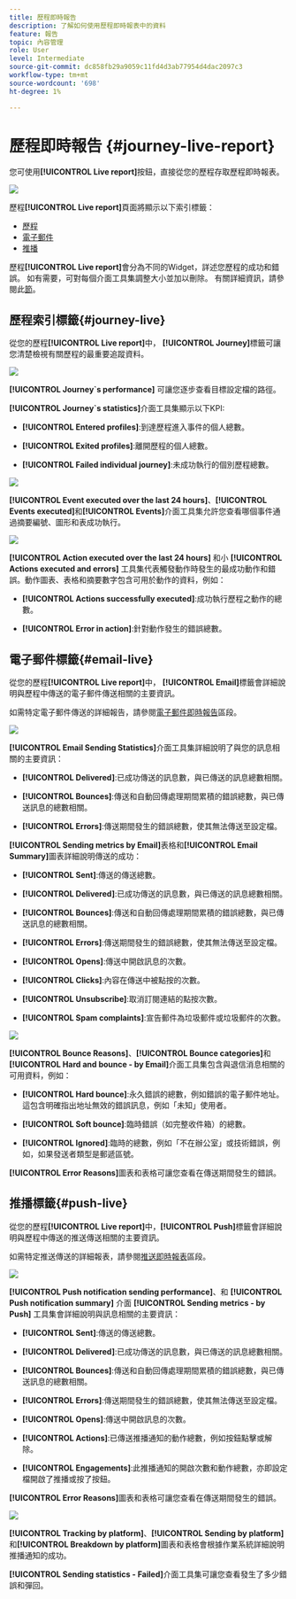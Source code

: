 ```yaml
---
title: 歷程即時報告
description: 了解如何使用歷程即時報表中的資料
feature: 報告
topic: 內容管理
role: User
level: Intermediate
source-git-commit: dc858fb29a9059c11fd4d3ab77954d4dac2097c3
workflow-type: tm+mt
source-wordcount: '698'
ht-degree: 1%

---
```


# 歷程即時報告 {#journey-live-report}

您可使用&#x200B;**[!UICONTROL Live report]**&#x200B;按鈕，直接從您的歷程存取歷程即時報表。

![](../assets/report_1.png)

歷程&#x200B;**[!UICONTROL Live report]**&#x200B;頁面將顯示以下索引標籤：

* [歷程](#journey-live)
* [電子郵件](#email-live)
* [推播](#push-live)

歷程&#x200B;**[!UICONTROL Live report]**&#x200B;會分為不同的Widget，詳述您歷程的成功和錯誤。 如有需要，可對每個介面工具集調整大小並加以刪除。 有關詳細資訊，請參閱此[節](live-report.md#modify-dashboard)。

## 歷程索引標籤{#journey-live}

從您的歷程&#x200B;**[!UICONTROL Live report]**&#x200B;中， **[!UICONTROL Journey]**&#x200B;標籤可讓您清楚檢視有關歷程的最重要追蹤資料。

![](../assets/report_journey_2.png)

**[!UICONTROL Journey`s performance]** 可讓您逐步查看目標設定檔的路徑。

**[!UICONTROL Journey`s statistics]**&#x200B;介面工具集顯示以下KPI:

* **[!UICONTROL Entered profiles]**:到達歷程進入事件的個人總數。

* **[!UICONTROL Exited profiles]**:離開歷程的個人總數。

* **[!UICONTROL Failed individual journey]**:未成功執行的個別歷程總數。

![](../assets/report_journey_3.png)

**[!UICONTROL Event executed over the last 24 hours]**、**[!UICONTROL Events executed]**&#x200B;和&#x200B;**[!UICONTROL Events]**&#x200B;介面工具集允許您查看哪個事件通過摘要編號、圖形和表成功執行。

![](../assets/report_journey_4.png)

**[!UICONTROL Action executed over the last 24 hours]** 和小 **[!UICONTROL Actions executed and errors]** 工具集代表觸發動作時發生的最成功動作和錯誤。動作圖表、表格和摘要數字包含可用於動作的資料，例如：

* **[!UICONTROL Actions successfully executed]**:成功執行歷程之動作的總數。

* **[!UICONTROL Error in action]**:針對動作發生的錯誤總數。

## 電子郵件標籤{#email-live}

從您的歷程&#x200B;**[!UICONTROL Live report]**&#x200B;中， **[!UICONTROL Email]**&#x200B;標籤會詳細說明與歷程中傳送的電子郵件傳送相關的主要資訊。

如需特定電子郵件傳送的詳細報告，請參閱[電子郵件即時報告](email-live-report.md)區段。

![](../assets/report_email_1.png)

**[!UICONTROL Email Sending Statistics]**&#x200B;介面工具集詳細說明了與您的訊息相關的主要資訊：

* **[!UICONTROL Delivered]**:已成功傳送的訊息數，與已傳送的訊息總數相關。

* **[!UICONTROL Bounces]**:傳送和自動回傳處理期間累積的錯誤總數，與已傳送訊息的總數相關。

* **[!UICONTROL Errors]**:傳送期間發生的錯誤總數，使其無法傳送至設定檔。

**[!UICONTROL Sending metrics by Email]**&#x200B;表格和&#x200B;**[!UICONTROL Email Summary]**&#x200B;圖表詳細說明傳送的成功：

* **[!UICONTROL Sent]**:傳送的傳送總數。

* **[!UICONTROL Delivered]**:已成功傳送的訊息數，與已傳送的訊息總數相關。

* **[!UICONTROL Bounces]**:傳送和自動回傳處理期間累積的錯誤總數，與已傳送訊息的總數相關。

* **[!UICONTROL Errors]**:傳送期間發生的錯誤總數，使其無法傳送至設定檔。

* **[!UICONTROL Opens]**:傳送中開啟訊息的次數。

* **[!UICONTROL Clicks]**:內容在傳送中被點按的次數。

* **[!UICONTROL Unsubscribe]**:取消訂閱連結的點按次數。

* **[!UICONTROL Spam complaints]**:宣告郵件為垃圾郵件或垃圾郵件的次數。

![](../assets/report_email_2.png)

**[!UICONTROL Bounce Reasons]**、**[!UICONTROL Bounce categories]**&#x200B;和&#x200B;**[!UICONTROL Hard and bounce - by Email]**&#x200B;介面工具集包含與退信消息相關的可用資料，例如：

* **[!UICONTROL Hard bounce]**:永久錯誤的總數，例如錯誤的電子郵件地址。這包含明確指出地址無效的錯誤訊息，例如「未知」使用者。

* **[!UICONTROL Soft bounce]**:臨時錯誤（如完整收件箱）的總數。

* **[!UICONTROL Ignored]**:臨時的總數，例如「不在辦公室」或技術錯誤，例如，如果發送者類型是郵遞區號。

**[!UICONTROL Error Reasons]**&#x200B;圖表和表格可讓您查看在傳送期間發生的錯誤。

## 推播標籤{#push-live}

從您的歷程&#x200B;**[!UICONTROL Live report]**&#x200B;中，**[!UICONTROL Push]**&#x200B;標籤會詳細說明與歷程中傳送的推送傳送相關的主要資訊。

如需特定推送傳送的詳細報表，請參閱[推送即時報表](push-live-report.md)區段。

![](../assets/report_push_1.png)

**[!UICONTROL Push notification sending performance]**、和 **[!UICONTROL Push notification summary]** 介面 **[!UICONTROL Sending metrics - by Push]** 工具集會詳細說明與訊息相關的主要資訊：

* **[!UICONTROL Sent]**:傳送的傳送總數。

* **[!UICONTROL Delivered]**:已成功傳送的訊息數，與已傳送的訊息總數相關。

* **[!UICONTROL Bounces]**:傳送和自動回傳處理期間累積的錯誤總數，與已傳送訊息的總數相關。

* **[!UICONTROL Errors]**:傳送期間發生的錯誤總數，使其無法傳送至設定檔。

* **[!UICONTROL Opens]**:傳送中開啟訊息的次數。

* **[!UICONTROL Actions]**:已傳送推播通知的動作總數，例如按鈕點擊或解除。

* **[!UICONTROL Engagements]**:此推播通知的開啟次數和動作總數，亦即設定檔開啟了推播或按了按鈕。

**[!UICONTROL Error Reasons]**&#x200B;圖表和表格可讓您查看在傳送期間發生的錯誤。

![](../assets/report_push_2.png)

**[!UICONTROL Tracking by platform]**、**[!UICONTROL Sending by platform]**&#x200B;和&#x200B;**[!UICONTROL Breakdown by platform]**&#x200B;圖表和表格會根據作業系統詳細說明推播通知的成功。

**[!UICONTROL Sending statistics - Failed]**&#x200B;介面工具集可讓您查看發生了多少錯誤和彈回。
